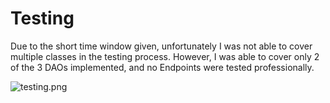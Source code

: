 # Testing

Due to the short time window given, unfortunately I was not able to cover multiple classes in the testing process.
However, I was able to cover only 2 of the 3 DAOs implemented, and no Endpoints were tested professionally.

![testing.png](testing.png)